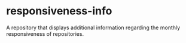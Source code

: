 # responsiveness-info
A repository that displays additional information regarding the monthly responsiveness of repositories.
